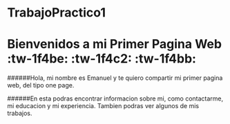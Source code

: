 # TrabajoPractico1

# Bienvenidos a mi Primer Pagina Web :tw-1f4be: :tw-1f4c2: :tw-1f4bb:

######Hola, mi nombre es Emanuel y te quiero compartir mi primer pagina web, del tipo one page.

######En esta podras encontrar informacion sobre mi, como contactarme, mi educacion y mi experiencia. Tambien podras ver algunos de mis trabajos.
